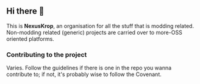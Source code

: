 ## Hi there 👋

This is **NexusKrop**, an organisation for all the stuff that is modding related. Non-modding related (generic) projects are carried over to more-OSS oriented platforms.

### Contributing to the project

Varies. Follow the guidelines if there is one in the repo you wanna contribute to; if not, it's probably wise to follow the Covenant.

<!--

**Here are some ideas to get you started:**

🙋‍♀️ A short introduction - what is your organization all about?
🌈 Contribution guidelines - how can the community get involved?
👩‍💻 Useful resources - where can the community find your docs? Is there anything else the community should know?
🍿 Fun facts - what does your team eat for breakfast?
🧙 Remember, you can do mighty things with the power of [Markdown](https://docs.github.com/github/writing-on-github/getting-started-with-writing-and-formatting-on-github/basic-writing-and-formatting-syntax)
-->
